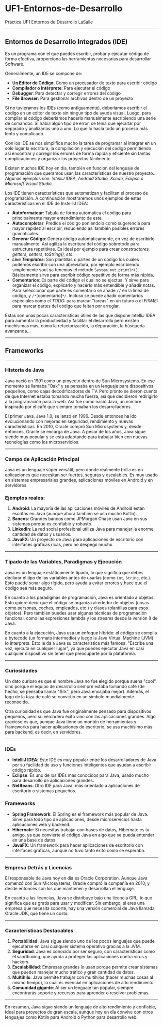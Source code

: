 # UF1-Entornos-de-Desarrollo
Práctica UF1 Entornos de Desarrollo LaSalle

---

## Entornos de Desarrollo Integrados (IDE)
Es un programa con el que puedes escribir, probar y ejecutar código de forma efectiva, proporciona las herramientas necesarias para desarrollar Software.

Generalmente, un IDE se compone de:
- **Un Editor de Código**: Como un procesador de texto para escribir código
- **Compilador o Intérprete**: Para ejecutar el código
- **Debugger**: Para detectar y corregir errores del código
- **File Browser**: Para gestionar archivos dentro de un proyecto


Si no tuvieramos los IDEs (como antiguamente), deberíamos escribir el código en un editor de texto sin ningun tipo de ayuda visual. Luego, para compilar el código deberíamos hacerlo manualmente escribiendo una serie de comandos. Si había algún tipo de error, se tenía que ejecutar por separado y analizarlos uno a uno. Lo que lo hacía todo un proceso más lento y complicado.

Con los IDE se nos simplifica mucho la tarea de programar al integrar en un solo lugar la escritura, la compilación y ejecución del código permitiendo así encontrar y corregir los errores de forma rápida y eficiente sin tantas complicaciones y organizar los proyectos fácilmente.

Existen muchos IDE hoy en día, también en función del lenguaje de programación que queramos usar, las características de nuestro proyecto... Algunos ejemplos son: *IntelliJ IDEA*, *Android Studio, Xcode, Eclipse o Microsoft Visual Studio*.

Los IDE tienen características que automatizan y facilitan el proceso de programación. A continuación mostraremos unos ejemplos de estas características en el IDE de InstelliJ IDEA:
- **Autoformatear**: Tabula de forma automática el código para principalmente mayor entendimiento de este.
- **Autocompletar**: Predice el código poniéndolo como sugerencia para mayor rapidez al escribir, reduciendo así también posibles errores gramaticales.
- **Generar Código**: Genera código automáticamente, en vez de escribirlo manualmente. Así agiliza la escritura del código sobretodo para estructura repetitivas. Es ideal por ejemplo para crear *constructores, getters, setters, toString(), etc.*
- ***Live Templates***: Son plantillas o partes de un código los cuales podemos escribir con una abreviatura, por ejemplo escribiendo simplemente sout ya tenemos el método `System.out.println()`. Básicamente sirve para escribir código repetitivo de forma más rápida.
- **Comentarios**: Es parte del código el cual no se ejectua. Y sirve para organizar el código, explicarlo y hacerlo más entendible y añadir notas. Para seleccionar que parte es comentario se añade `//` en la línea de código, y `/*`[comentario]`*/`. Incluso se puede añadir comentarios especiales como el *TODO:* para marcar "tareas" en un futuro o el *FIXME:* para marcar partes del código que faltan por arreglar.

Estas son unas pocas características útiles de las que dispone IntelliJ IDEA para aumentar la productividad y facilitar el desarrollo pero existen muchísimas más, como la refactorización, la depuración, la búsqueda avanzanda...

---

## Frameworks

---

### Historia de Java

Java nació en 1991 como un proyecto dentro de Sun Microsystems. En ese momento se llamaba "Oak" y se pensaba en un lenguaje para dispositivos pequeños, como cajas decodificadoras de TV. Pero pronto se dieron cuenta de que Internet estaba tomando mucha fuerza, así que decidieron redirigirlo a la programación para la web. Así fue como nació Java, un nombre inspirado por el café que siempre tomaban los desarrolladores.

El primer Java, Java 1.0, se lanzó en 1996. Desde entonces ha ido evolucionando con mejoras en seguridad, rendimiento y nuevas características. En 2010, Oracle compró Sun Microsystems y, desde entonces, Oracle se encarga de Java. A pesar de los años, Java sigue siendo muy popular y se está adaptando para trabajar bien con nuevas tecnologías como los microservicios.

---

### Campo de Aplicación Principal

Java es un lenguaje súper versátil, pero donde realmente brilla es en aplicaciones que necesitan ser fuertes, seguras y escalables. Es muy usado en sistemas empresariales grandes, aplicaciones móviles en Android y en servidores.

### Ejemplos reales:

1. **Android**: La mayoría de las aplicaciones móviles de Android están escritas en Java (aunque ahora también se usa mucho Kotlin).
2. **Bancos**: Grandes bancos como JPMorgan Chase usan Java en sus sistemas porque es confiable y robusto.
3. **LinkedIn**: La red social profesional utiliza Java para manejar la enorme cantidad de datos y usuarios.
4. **JavaFX**: Un proyecto de Java para aplicaciones de escritorio con interfaces gráficas ricas, pero no despegó mucho.

---

### Tipado de las Variables, Paradigmas y Ejecución

Java es un lenguaje estáticamente tipado, lo que significa que debes declarar el tipo de las variables antes de usarlas (como `int`, `String`, etc.). Esto puede sonar algo rígido, pero ayuda a evitar errores y hace que el código sea más seguro.

En cuanto a los paradigmas de programación, Java es orientado a objetos. Esto quiere decir que el código se organiza alrededor de objetos (cosas como personas, coches, empleados, etc.) y clases (plantillas para esos objetos). Pero también puedes usar algunas técnicas de programación funcional, como las expresiones lambda y los streams desde la versión 8 de Java.

En cuanto a la ejecución, Java usa un enfoque híbrido: el código se compila a bytecode (un formato intermedio) y luego la Java Virtual Machine (JVM) lo interpreta. Esto le da a Java su característica más famosa: "Escribe una vez, ejecuta en cualquier lugar", ya que puedes ejecutar Java en casi cualquier dispositivo sin tener que preocuparte por la plataforma.

---

### Curiosidades

Un dato curioso es que el nombre Java no fue elegido porque suena "cool", sino porque el equipo de desarrollo siempre estaba tomando café (de hecho, se pensaba llamar "Silk", pero Java encajaba mejor). Además, el logo de la taza de café se convirtió en un símbolo mundialmente reconocido.

Otra curiosidad es que Java fue originalmente pensado para dispositivos pequeños, pero su verdadero éxito vino con las aplicaciones grandes. Algo gracioso es que, aunque Java tiene un montón de herramientas y frameworks para hacer aplicaciones de escritorio, se usa muchísimo más para backend, es decir, en servidores.

---

### IDEs

- **IntelliJ IDEA**: Este IDE es muy popular entre los desarrolladores de Java por su facilidad de uso y funciones inteligentes que ayudan a escribir código rápido.
- **Eclipse**: Es uno de los IDEs más conocidos para Java, usado mucho para desarrollo de aplicaciones grandes.
- **NetBeans**: Otro IDE para Java, más orientado a aplicaciones de escritorio o sistemas pequeños.

### Frameworks

- **Spring Framework**: El Spring es el framework más popular de Java. Sirve para todo tipo de aplicaciones, desde microservicios hasta aplicaciones web y backend.
- **Hibernate**: Si necesitas trabajar con bases de datos, Hibernate es tu amigo, ya que convierte el código Java en algo que se pueda entender en una base de datos.
- **JavaFX**: Un framework para hacer aplicaciones de escritorio con interfaces gráficas, aunque no tuvo tanto éxito como se esperaba.

---

### Empresa Detrás y Licencias

El responsable de Java hoy en día es Oracle Corporation. Aunque Java comenzó con Sun Microsystems, Oracle compró la compañía en 2010, y desde entonces son los que mantienen y desarrollan el lenguaje.

En cuanto a las licencias, Java se distribuye bajo una licencia GPL, lo que significa que es gratis para usar y modificar. Sin embargo, si eres una empresa que necesita soporte, hay una versión comercial de Java llamada Oracle JDK, que tiene un costo.

---

### Características Destacables

1. **Portabilidad**: Java sigue siendo uno de los pocos lenguajes que puede ejecutarse en casi cualquier sistema operativo gracias a la JVM.
2. **Seguridad**: Java es conocido por ser seguro, con características como el sandboxing, que ayuda a proteger las aplicaciones contra virus y hackers.
3. **Escalabilidad**: Empresas grandes lo usan porque permite crear sistemas que pueden manejar mucho tráfico y gran cantidad de datos.
4. **Multihilo**: Java permite trabajar con multihilos (hacer muchas cosas al mismo tiempo), lo cual es esencial en aplicaciones de alto rendimiento.
5. **Comunidad gigante**: Al ser un lenguaje tan popular, siempre encontrarás soporte y recursos para aprender o resolver problemas.

---

En resumen, Java sigue siendo un lenguaje de alto rendimiento y confiable, ideal para proyectos de gran escala, aunque hoy en día convive con otros lenguajes como Kotlin para Android o Python para desarrollo web.
